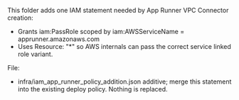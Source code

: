 

This folder adds one IAM statement needed by App Runner VPC Connector creation:
- Grants iam:PassRole scoped by iam:AWSServiceName = apprunner.amazonaws.com
- Uses Resource: "*" so AWS internals can pass the correct service linked role variant.

File:
- infra/iam_app_runner_policy_addition.json additive; merge this statement into the existing deploy policy. Nothing is replaced.
